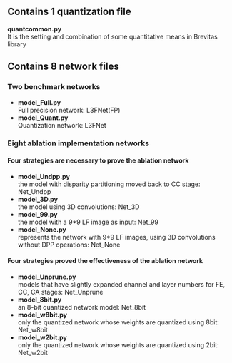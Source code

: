 ## Contains 1 quantization file
__quantcommon.py__  
It is the setting and combination of some quantitative means in Brevitas library

## Contains 8 network files

### Two benchmark networks

- __model_Full.py__  
  Full precision network: L3FNet(FP)
- __model_Quant.py__  
  Quantization network: L3FNet

### Eight ablation implementation networks

#### Four strategies are necessary to prove the ablation network

- __model_Undpp.py__  
  the model with disparity partitioning moved back to CC stage: Net_Undpp
- __model_3D.py__  
  the model using 3D convolutions: Net_3D
- __model_99.py__  
 the model with a 9*9 LF image as input: Net_99
- __model_None.py__  
  represents the network with 9*9 LF images, using 3D convolutions without DPP operations: Net_None

#### Four strategies proved the effectiveness of the ablation network

- __model_Unprune.py__  
  models that have slightly expanded channel and layer numbers for FE, CC, CA stages: Net_Unprune
- __model_8bit.py__  
  an 8-bit quantized network model: Net_8bit
- __model_w8bit.py__  
  only the quantized network whose weights are quantized using 8bit: Net_w8bit
- __model_w2bit.py__  
  only the quantized network whose weights are quantized using 2bit: Net_w2bit

